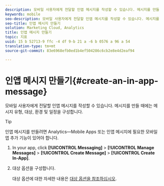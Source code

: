```yaml
---
description: 모바일 사용자에게 전달할 인앱 메시지를 작성할 수 있습니다. 메시지를 만들 때에는 메시지 유형, 대상, 환경 및 일정을 구성합니다.
keywords: mobile
seo-description: 모바일 사용자에게 전달할 인앱 메시지를 작성할 수 있습니다. 메시지를 만들 때에는 메시지 유형, 대상, 환경 및 일정을 구성합니다.
seo-title: 인앱 메시지 만들기
solution: Marketing Cloud, Analytics
title: 인앱 메시지 만들기
topic: 지표
uuid: 15 b 52713-9 ffc -4 df 9-b 21 a -6 b 0576 a 96 a 54
translation-type: tm+mt
source-git-commit: 83e6968efb0ed1b4ef504286c6cb2e8e4d2eaf94

---
```



# 인앱 메시지 만들기{#create-an-in-app-message}

모바일 사용자에게 전달할 인앱 메시지를 작성할 수 있습니다. 메시지를 만들 때에는 메시지 유형, 대상, 환경 및 일정을 구성합니다.

>[!TIP]
>
>인앱 메시지를 만들려면 Analytics—Mobile Apps 또는 인앱 메시지에 필요한 모바일 앱 추가 기능이 있어야 합니다.

1. In your app, click **[!UICONTROL Messaging]** &gt; **[!UICONTROL Manage Messages]** &gt; **[!UICONTROL Create Message]** &gt; **[!UICONTROL Create In-App]**.
1. 대상 옵션을 구성합니다.

   대상 옵션에 대한 자세한 내용은 [대상 옵션을 참조하십시오](/help/using/in-app-messaging/t-in-app-message/c-audience-in-app-message.md).
